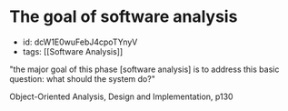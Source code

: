 # The goal of software analysis
* id: dcW1E0wuFebJ4cpoTYnyV
* tags: [[Software Analysis]]

"the major goal of this phase [software analysis] is to address this basic question: what should the system do?"

Object-Oriented Analysis, Design and Implementation, p130